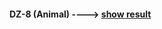 ####  DZ-8 (Animal)        ---->     [show result](https://artyom-zhidkov.github.io/DZ_Hillel/DZ-8/)
 